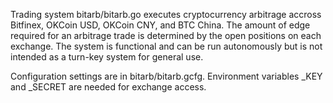 Trading system bitarb/bitarb.go executes cryptocurrency arbitrage accross Bitfinex, OKCoin USD, OKCoin CNY, and BTC China. The amount of edge required for an arbitrage trade is determined by the open positions on each exchange. The system is functional and can be run autonomously but is not intended as a turn-key system for general use. 

Configuration settings are in bitarb/bitarb.gcfg. Environment variables <exchange>_KEY and <exchange>_SECRET are needed for exchange access.

